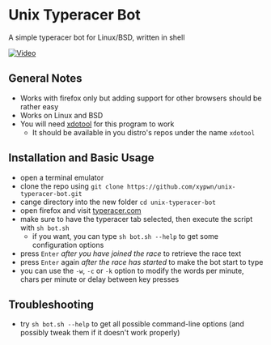 # Unix Typeracer Bot
A simple typeracer bot for Linux/BSD, written in shell

[![Video](https://i.imgur.com/icj1mHj.png)](https://i.imgur.com/viohEQ2.mp4)
## General Notes
* Works with firefox only but adding support for other browsers should be rather easy
* Works on Linux and BSD
* You will need [xdotool](https://github.com/jordansissel/xdotool) for this program to work
  * It should be available in you distro's repos under the name `xdotool`
## Installation and Basic Usage
* open a terminal emulator
* clone the repo using `git clone https://github.com/xypwn/unix-typeracer-bot.git`
* cange directory into the new folder `cd unix-typeracer-bot`
* open firefox and visit [typeracer.com](https://play.typeracer.com)
* make sure to have the typeracer tab selected, then execute the script with `sh bot.sh`
  * if you want, you can type `sh bot.sh --help` to get some configuration options
* press `Enter` _after you have joined the race_ to retrieve the race text
* press `Enter` again _after the race has started_ to make the bot start to type
* you can use the `-w`, `-c` or `-k` option to modify the words per minute, chars per minute or delay between key presses
## Troubleshooting
* try `sh bot.sh --help` to get all possible command-line options (and possibly tweak them if it doesn't work properly)
